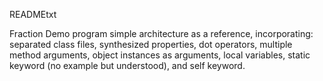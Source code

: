 READMEtxt

Fraction Demo program simple architecture as a reference, incorporating: separated class files, synthesized properties, dot operators, multiple method arguments, object instances as arguments, local variables, static keyword (no example but understood), and self keyword.